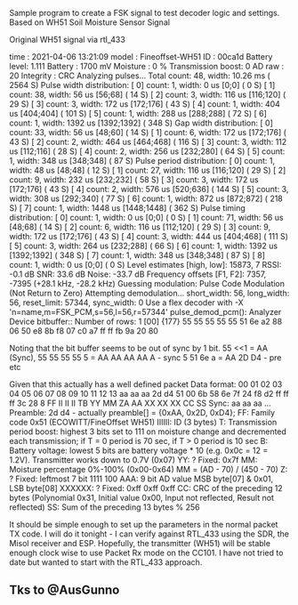 Sample program to create a FSK signal to test decoder logic and settings.  Based on WH51 Soil Moisture Sensor Signal

Original WH51 signal via rtl_433

time : 2021-04-06 13:21:09
model : Fineoffset-WH51 ID : 00ca1d
Battery level: 1.111 Battery : 1700 mV Moisture : 0 % Transmission boost: 0 AD raw : 20 Integrity : CRC
Analyzing pulses...
Total count: 48, width: 10.26 ms ( 2564 S)
Pulse width distribution:
[ 0] count: 1, width: 0 us [0;0] ( 0 S)
[ 1] count: 38, width: 56 us [56;68] ( 14 S)
[ 2] count: 3, width: 116 us [116;120] ( 29 S)
[ 3] count: 3, width: 172 us [172;176] ( 43 S)
[ 4] count: 1, width: 404 us [404;404] ( 101 S)
[ 5] count: 1, width: 288 us [288;288] ( 72 S)
[ 6] count: 1, width: 1392 us [1392;1392] ( 348 S)
Gap width distribution:
[ 0] count: 33, width: 56 us [48;60] ( 14 S)
[ 1] count: 6, width: 172 us [172;176] ( 43 S)
[ 2] count: 2, width: 464 us [464;468] ( 116 S)
[ 3] count: 3, width: 112 us [112;116] ( 28 S)
[ 4] count: 2, width: 256 us [232;280] ( 64 S)
[ 5] count: 1, width: 348 us [348;348] ( 87 S)
Pulse period distribution:
[ 0] count: 1, width: 48 us [48;48] ( 12 S)
[ 1] count: 27, width: 116 us [116;120] ( 29 S)
[ 2] count: 9, width: 232 us [232;232] ( 58 S)
[ 3] count: 3, width: 172 us [172;176] ( 43 S)
[ 4] count: 2, width: 576 us [520;636] ( 144 S)
[ 5] count: 3, width: 308 us [292;340] ( 77 S)
[ 6] count: 1, width: 872 us [872;872] ( 218 S)
[ 7] count: 1, width: 1448 us [1448;1448] ( 362 S)
Pulse timing distribution:
[ 0] count: 1, width: 0 us [0;0] ( 0 S)
[ 1] count: 71, width: 56 us [48;68] ( 14 S)
[ 2] count: 6, width: 116 us [112;120] ( 29 S)
[ 3] count: 9, width: 172 us [172;176] ( 43 S)
[ 4] count: 3, width: 444 us [404;468] ( 111 S)
[ 5] count: 3, width: 264 us [232;288] ( 66 S)
[ 6] count: 1, width: 1392 us [1392;1392] ( 348 S)
[ 7] count: 1, width: 348 us [348;348] ( 87 S)
[ 8] count: 1, width: 0 us [0;0] ( 0 S)
Level estimates [high, low]: 15873, 7
RSSI: -0.1 dB SNR: 33.6 dB Noise: -33.7 dB
Frequency offsets [F1, F2]: 7357, -7395 (+28.1 kHz, -28.2 kHz)
Guessing modulation: Pulse Code Modulation (Not Return to Zero)
Attempting demodulation... short_width: 56, long_width: 56, reset_limit: 57344, sync_width: 0
Use a flex decoder with -X 'n=name,m=FSK_PCM,s=56,l=56,r=57344'
pulse_demod_pcm(): Analyzer Device
bitbuffer:: Number of rows: 1
[00] {177} 55 55 55 55 55 51 6e a2 88 06 50 e8 8b f8 07 c0 a7 ff ff fb 9a 20 80

Noting that the bit buffer seems to be out of sync by 1 bit. 55 <<1 = AA (Sync),
55 55 55 55 5 = AA AA AA AA A - sync
5 51 6e a = AA 2D D4 - pre
etc

Given that this actually has a well defined packet
Data format:
00 01 02 03 04 05 06 07 08 09 10 11 12 13
aa aa aa 2d d4 51 00 6b 58 6e 7f 24 f8 d2 ff ff ff 3c 28 8
FF II II II TB YY MM ZA AA XX XX XX CC SS
Sync: aa aa aa ...
Preamble: 2d d4 - actually preamble[] = {0xAA, 0x2D, 0xD4};
FF: Family code 0x51 (ECOWITT/FineOffset WH51)
IIIIII: ID (3 bytes)
T: Transmission period boost: highest 3 bits set to 111 on moisture change and decremented each transmission;
if T = 0 period is 70 sec, if T > 0 period is 10 sec
B: Battery voltage: lowest 5 bits are battery voltage * 10 (e.g. 0x0c = 12 = 1.2V). Transmitter works down to 0.7V (0x07)
YY: ? Fixed: 0x7f
MM: Moisture percentage 0%-100% (0x00-0x64) MM = (AD - 70) / (450 - 70)
Z: ? Fixed: leftmost 7 bit 1111 100
AAA: 9 bit AD value MSB byte[07] & 0x01, LSB byte[08]
XXXXXX: ? Fixed: 0xff 0xff 0xff
CC: CRC of the preceding 12 bytes (Polynomial 0x31, Initial value 0x00, Input not reflected, Result not reflected)
SS: Sum of the preceding 13 bytes % 256

It should be simple enough to set up the parameters in the normal packet TX code. I will do it tonight - I can verify against RTL_433 using the SDR, the Misol receiver and ESP.
Hopefully, the transmitter (WH51) will be stable enough clock wise to use Packet Rx mode on the CC101. I have not tried to date but wanted to start with the RTL_433 approach.


## Tks to @AusGunno

